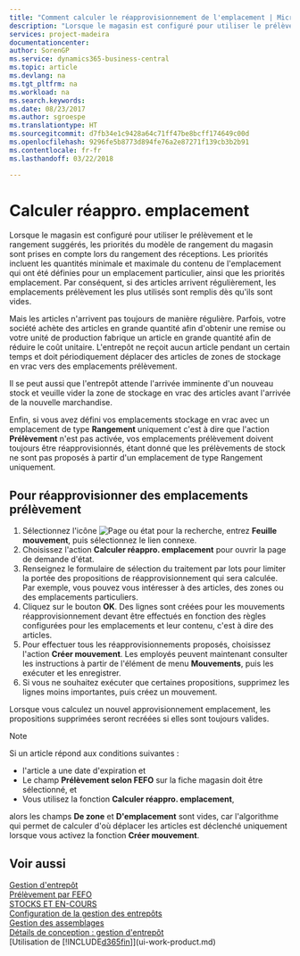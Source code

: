 ```yaml
---
title: "Comment calculer le réapprovisionnement de l'emplacement | Microsoft Docs"
description: "Lorsque le magasin est configuré pour utiliser le prélèvement et le rangement suggérés, les priorités du modèle de rangement du magasin sont prises en compte lors du rangement des réceptions."
services: project-madeira
documentationcenter: 
author: SorenGP
ms.service: dynamics365-business-central
ms.topic: article
ms.devlang: na
ms.tgt_pltfrm: na
ms.workload: na
ms.search.keywords: 
ms.date: 08/23/2017
ms.author: sgroespe
ms.translationtype: HT
ms.sourcegitcommit: d7fb34e1c9428a64c71ff47be8bcff174649c00d
ms.openlocfilehash: 9296fe5b8773d894fe76a2e87271f139cb3b2b91
ms.contentlocale: fr-fr
ms.lasthandoff: 03/22/2018

---
```

# <a name="calculate-bin-replenishment"></a>Calculer réappro. emplacement
Lorsque le magasin est configuré pour utiliser le prélèvement et le rangement suggérés, les priorités du modèle de rangement du magasin sont prises en compte lors du rangement des réceptions. Les priorités incluent les quantités minimale et maximale du contenu de l'emplacement qui ont été définies pour un emplacement particulier, ainsi que les priorités emplacement. Par conséquent, si des articles arrivent régulièrement, les emplacements prélèvement les plus utilisés sont remplis dès qu'ils sont vides.  

Mais les articles n'arrivent pas toujours de manière régulière. Parfois, votre société achète des articles en grande quantité afin d'obtenir une remise ou votre unité de production fabrique un article en grande quantité afin de réduire le coût unitaire. L'entrepôt ne reçoit aucun article pendant un certain temps et doit périodiquement déplacer des articles de zones de stockage en vrac vers des emplacements prélèvement.  

Il se peut aussi que l'entrepôt attende l'arrivée imminente d'un nouveau stock et veuille vider la zone de stockage en vrac des articles avant l'arrivée de la nouvelle marchandise.  

Enfin, si vous avez défini vos emplacements stockage en vrac avec un emplacement de type **Rangement** uniquement c'est à dire que l'action **Prélèvement** n'est pas activée, vos emplacements prélèvement doivent toujours être réapprovisionnés, étant donné que les prélèvements de stock ne sont pas proposés à partir d'un emplacement de type Rangement uniquement.  

## <a name="to-replenish-pick-bins"></a>Pour réapprovisionner des emplacements prélèvement  
1.  Sélectionnez l'icône ![Page ou état pour la recherche](media/ui-search/search_small.png "Page ou état pour la recherche"), entrez **Feuille mouvement**, puis sélectionnez le lien connexe.  
2.  Choisissez l'action **Calculer réappro. emplacement** pour ouvrir la page de demande d'état.  
3.  Renseignez le formulaire de sélection du traitement par lots pour limiter la portée des propositions de réapprovisionnement qui sera calculée. Par exemple, vous pouvez vous intéresser à des articles, des zones ou des emplacements particuliers.  
4.  Cliquez sur le bouton **OK**. Des lignes sont créées pour les mouvements réapprovisionnement devant être effectués en fonction des règles configurées pour les emplacements et leur contenu, c'est à dire des articles.  
5.  Pour effectuer tous les réapprovisionnements proposés, choisissez l'action **Créer mouvement**. Les employés peuvent maintenant consulter les instructions à partir de l'élément de menu **Mouvements**, puis les exécuter et les enregistrer.  
6.  Si vous ne souhaitez exécuter que certaines propositions, supprimez les lignes moins importantes, puis créez un mouvement.  

Lorsque vous calculez un nouvel approvisionnement emplacement, les propositions supprimées seront recréées si elles sont toujours valides.  

> [!NOTE]  
>  Si un article répond aux conditions suivantes :  
>   
>  -   l'article a une date d'expiration et  
> -   Le champ **Prélèvement selon FEFO** sur la fiche magasin doit être sélectionné, et  
> -   Vous utilisez la fonction **Calculer réappro. emplacement**,  
>   
>  alors les champs **De zone** et **D'emplacement** sont vides, car l'algorithme qui permet de calculer d'où déplacer les articles est déclenché uniquement lorsque vous activez la fonction **Créer mouvement**.  

## <a name="see-also"></a>Voir aussi  
[Gestion d'entrepôt](warehouse-manage-warehouse.md)  
[Prélèvement par FEFO](warehouse-picking-by-fefo.md)  
[STOCKS ET EN-COURS](inventory-manage-inventory.md)  
[Configuration de la gestion des entrepôts](warehouse-setup-warehouse.md)     
[Gestion des assemblages](assembly-assemble-items.md)    
[Détails de conception : gestion d'entrepôt](design-details-warehouse-management.md)  
[Utilisation de [!INCLUDE[d365fin](includes/d365fin_md.md)]](ui-work-product.md)

